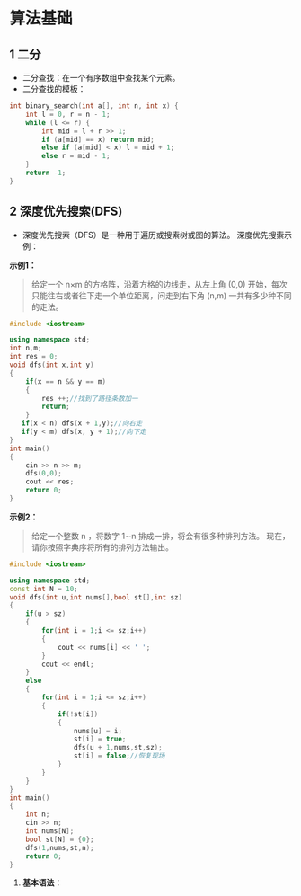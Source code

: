 # 算法基础

## 1 二分

- 二分查找：在一个有序数组中查找某个元素。
- 二分查找的模板：

```cpp
int binary_search(int a[], int n, int x) {
    int l = 0, r = n - 1;
    while (l <= r) {
        int mid = l + r >> 1;
        if (a[mid] == x) return mid;
        else if (a[mid] < x) l = mid + 1;
        else r = mid - 1;
    }
    return -1;
}
```
## 2 深度优先搜索(DFS)

- 深度优先搜索（DFS）是一种用于遍历或搜索树或图的算法。
深度优先搜索示例：

**示例1：**
> 给定一个 n×m
 的方格阵，沿着方格的边线走，从左上角 (0,0)
 开始，每次只能往右或者往下走一个单位距离，问走到右下角 (n,m)
 一共有多少种不同的走法。

```cpp
#include <iostream>

using namespace std;
int n,m;
int res = 0;
void dfs(int x,int y)
{
    if(x == n && y == m)
    {
        res ++;//找到了路径条数加一
        return;
    }
   if(x < n) dfs(x + 1,y);//向右走
   if(y < m) dfs(x, y + 1);//向下走
}
int main()
{
    cin >> n >> m;
    dfs(0,0);
    cout << res;
    return 0;
}
```
**示例2：**
> 给定一个整数 n
，将数字 1∼n
 排成一排，将会有很多种排列方法。
现在，请你按照字典序将所有的排列方法输出。

```cpp
#include <iostream>

using namespace std;
const int N = 10;
void dfs(int u,int nums[],bool st[],int sz)
{
    if(u > sz)
    {
        for(int i = 1;i <= sz;i++)
        {
            cout << nums[i] << ' ';
        }
        cout << endl;
    }
    else
    {
        for(int i = 1;i <= sz;i++)
        {
            if(!st[i])
            {
                nums[u] = i;
                st[i] = true;
                dfs(u + 1,nums,st,sz);
                st[i] = false;//恢复现场
            }
        }
    }
}
int main()
{
    int n;
    cin >> n;
    int nums[N];
    bool st[N] = {0};
    dfs(1,nums,st,n);
    return 0;
}
```



1. **基本语法**：


